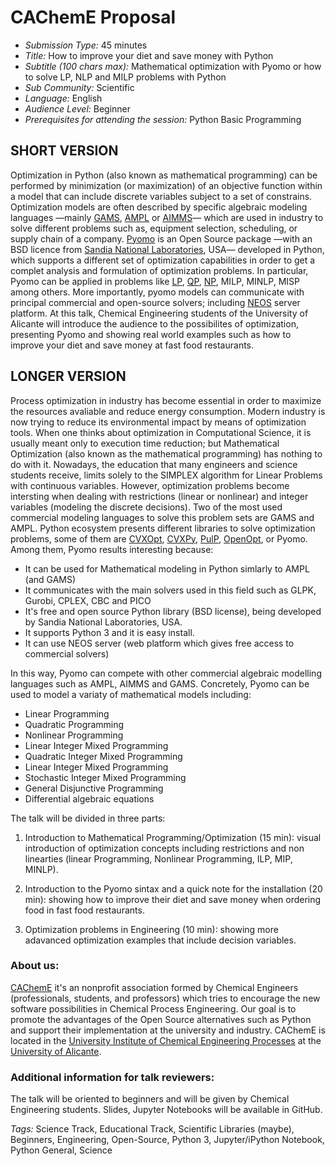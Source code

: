 # CAChemE Proposal

- *Submission Type:* 45 minutes
- *Title:* How to improve your diet and save money with Python
- *Subtitle (100 chars max):* Mathematical optimization with Pyomo or how to solve LP, NLP and MILP problems with Python
- *Sub Community:* Scientific 
- *Language:* English
- *Audience Level:* Beginner
- *Prerequisites for attending the session:* Python Basic Programming


## SHORT VERSION 
Optimization in Python (also known as mathematical programming) can be performed by minimization (or maximization) of an objective function within a model that can include discrete variables subject to a set of constrains. Optimization models are often described by specific algebraic modeling languages —mainly  [GAMS](http://www.gams.com/), [AMPL](http://ampl.com/) or [AIMMS](http://www.aimms.com/)— which are used in industry to solve different problems such as, equipment selection, scheduling, or supply chain of a company. [Pyomo](http://www.pyomo.org/) is an Open Source package —with an BSD licence from [Sandia National Laboratories](http://www.sandia.gov/), USA— developed in Python, which supports a different set of optimization capabilities in order to get a complet analysis and formulation of optimization problems. In particular, Pyomo can be applied in problems like [LP](https://en.wikipedia.org/wiki/Linear_programming), [QP](https://en.wikipedia.org/wiki/Quadratic_programming), [NP](https://en.wikipedia.org/wiki/Nonlinear_programming), MILP, MINLP, MISP among others. More importantly, pyomo models can communicate with principal commercial and open-source solvers; including [NEOS](http://www.neos-server.org/neos/) server platform. 
At this talk, Chemical Engineering students of the University of Alicante will introduce the audience to the possibilites of optimization, presenting Pyomo and showing real world examples such as how to improve your diet and save money at fast food restaurants.

## LONGER VERSION

Process optimization in industry has become essential in order to maximize the resources avaliable and reduce energy consumption. Modern industry is now trying to reduce its environmental impact by means of optimization tools. 
When one thinks about optimization in Computational Science, it is usually meant only to execution time reduction; but Mathematical Optimization (also known as the mathematical programming) has nothing to do with it. Nowadays, the education that many engineers and science students receive, limits solely to the SIMPLEX algorithm for Linear Problems with continuous variables. However, optimization problems become intersting when dealing with restrictions (linear or nonlinear) and integer variables (modeling the discrete decisions). Two of the most used commercial modeling languages to solve this problem sets are GAMS and AMPL. Python ecosystem presents different libraries to solve optimization problems, some of them are [CVXOpt](http://cvxopt.org/), [CVXPy](http://www.cvxpy.org/en/latest/), [PulP](https://pythonhosted.org/PuLP/), [OpenOpt](http://openopt.org/Welcome), or Pyomo. 
Among them, Pyomo results interesting because:
- It can be used for Mathematical modeling in Python simlarly to AMPL (and GAMS)
- It communicates with the main solvers used in this field such as GLPK, Gurobi, CPLEX, CBC and PICO
- It's free and open source Python library (BSD license), being developed by Sandia National Laboratories, USA.
- It supports Python 3 and it is easy install.
- It can use NEOS server (web platform which gives free access to commercial solvers)

In this way, Pyomo can compete with other commercial algebraic modelling languages such as AMPL, AIMMS and GAMS. Concretely, Pyomo can be used to model a variaty of mathematical models including: 

- Linear Programming
- Quadratic Programming
- Nonlinear Programming
- Linear Integer Mixed Programming
- Quadratic Integer Mixed Programming
- Linear Integer Mixed Programming
- Stochastic Integer Mixed Programming
- General Disjunctive Programming
- Differential algebraic equations 

The talk will be divided in three parts:

1. Introduction to Mathematical Programming/Optimization (15 min): visual introduction of optimization concepts including restrictions and non linearties (linear Programming, Nonlinear Programming, ILP, MIP, MINLP). 

2. Introduction to the Pyomo sintax and a quick note for the installation (20 min): showing how to improve their diet and save money when ordering food in fast food restaurants.
	
3. Optimization problems in Engineering (10 min): showing more adavanced optimization examples that include decision variables.

### About us:

[CAChemE](http://cacheme.org/) it's an nonprofit association formed by Chemical Engineers (professionals, students, and professors) which tries to encourage the new software possibilities in Chemical Process Engineering. Our goal is to promote the advantages of the Open Source alternatives such as Python and support their implementation at the university and industry. CAChemE is located in the [University Institute of Chemical Engineering Processes](http://iipq.ua.es/) at the [University of Alicante](http://www.ua.es/).

### Additional information for talk reviewers:

The talk will be oriented to beginners and will be given by Chemical Engineering students. Slides, Jupyter Notebooks will be available in GitHub.

*Tags:* Science Track, Educational Track, Scientific Libraries (maybe), Beginners, Engineering, Open-Source, Python 3, Jupyter/iPython Notebook, Python General, Science
